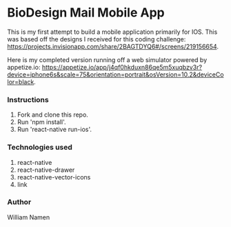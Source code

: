# BioDesign Mail Mobile App

This is my first attempt to build a mobile application primarily for IOS. This was based off the designs I received for this coding challenge: https://projects.invisionapp.com/share/2BAGTDYQ6#/screens/219156654.

Here is my completed version running off a web simulator powered by appetize.io: https://appetize.io/app/j4qf0hkduxn86qe5m5xuqbzv3r?device=iphone6s&scale=75&orientation=portrait&osVersion=10.2&deviceColor=black.

### Instructions

1. Fork and clone this repo.
2. Run 'npm install'.
3. Run 'react-native run-ios'.

### Technologies used

1. react-native
2. react-native-drawer
2. react-native-vector-icons
3. link

### Author

William Namen
